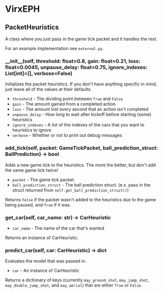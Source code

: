 # VirxEPH

## PacketHeuristics

A class where you just pass in the game tick packet and it handles the rest.

For an example implementation see `external.py`.

### \_\_init__(self, threshold: float=0.8, gain: float=0.21, loss: float=0.0045, unpause_delay: float=0.75, ignore_indexes: List[int]=[], verbose=False)

Initializes the packet heuristics. If you don't have anything specific in mind, just leave all of the values at their defaults.

+ `threshold` - The dividing point between `True` and `False`
+ `gain` - The amount gained from a completed action
+ `loss` - The amount lost every second that an action isn't completed
+ `unpause_delay` - How long to wait after kickoff before starting (some) heuristics
+ `ignore_indexes` - A list of the indexes of the cars that you want to heuristics to ignore
+ `verbose` - Whether or not to print out debug messages

### add_tick(self, packet: GameTickPacket, ball_prediction_struct: BallPrediction) -> bool

Adds a new game tick to the heuristics. The more the better, but don't add the same game tick twice!

+ `packet` - The game tick packet.
+ `ball_prediction_struct` - The ball prediction struct. (e.x. pass in the struct returned from `self.get_ball_prediction_struct()`)

Returns `False` if the packet wasn't added to the heuristics due to the game being paused, and `True` if it was.

### get_car(self, car_name: str) -> CarHeuristic

+ `car_name` - The name of the car that's wanted

Returns an instance of CarHeuristic.

### predict_car(self, car: CarHeuristic) -> dict

Evaluates the model that was passed in.

+ `car` - An instance of CarHeuristic

Returns a dictionary of keys (currently `may_ground_shot`, `may_jump_shot`, `may_double_jump_shot`, and `may_aerial`) that are either `True` or `False`.
